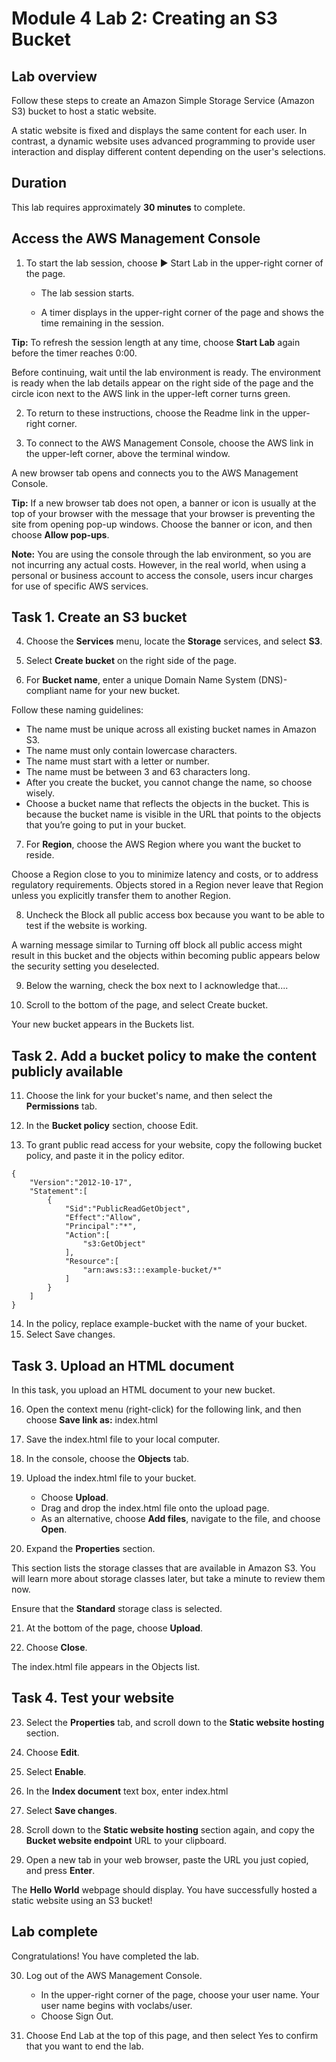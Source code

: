 # Module 4 Lab 2: Creating an S3 Bucket
## Lab overview
Follow these steps to create an Amazon Simple Storage Service (Amazon S3) bucket to host a static website.

A static website is fixed and displays the same content for each user. In contrast, a dynamic website uses advanced programming to provide user interaction and display different content depending on the user's selections.

## Duration
This lab requires approximately **30 minutes** to complete.

## Access the AWS Management Console
1. To start the lab session, choose :arrow_forward: Start Lab in the upper-right corner of the page.

    - The lab session starts.
    
    - A timer displays in the upper-right corner of the page and shows the time remaining in the session.

**Tip:** To refresh the session length at any time, choose **Start Lab** again before the timer reaches 0:00.

Before continuing, wait until the lab environment is ready. The environment is ready when the lab details appear on the right side of the page and the circle icon next to the AWS link in the upper-left corner turns green.

2. To return to these instructions, choose the  Readme link in the upper-right corner.

3. To connect to the AWS Management Console, choose the AWS link in the upper-left corner, above the terminal window.

A new browser tab opens and connects you to the AWS Management Console.

**Tip:** If a new browser tab does not open, a banner or icon is usually at the top of your browser with the message that your browser is preventing the site from opening pop-up windows. Choose the banner or icon, and then choose **Allow pop-ups**.

**Note:** You are using the console through the lab environment, so you are not incurring any actual costs. However, in the real world, when using a personal or business account to access the console, users incur charges for use of specific AWS services.

## Task 1. Create an S3 bucket
4. Choose the **Services** menu, locate the **Storage** services, and select **S3**.

5. Select **Create bucket** on the right side of the page.

6. For **Bucket name**, enter a unique Domain Name System (DNS)-compliant name for your new bucket.

Follow these naming guidelines:

- The name must be unique across all existing bucket names in Amazon S3.
- The name must only contain lowercase characters.
- The name must start with a letter or number.
- The name must be between 3 and 63 characters long.
- After you create the bucket, you cannot change the name, so choose wisely.
- Choose a bucket name that reflects the objects in the bucket. This is because the bucket name is visible in the URL that points to the objects that you’re going to put in your bucket.
7. For **Region**, choose the AWS Region where you want the bucket to reside.

Choose a Region close to you to minimize latency and costs, or to address regulatory requirements. Objects stored in a Region never leave that Region unless you explicitly transfer them to another Region.

8. Uncheck the Block all public access box because you want to be able to test if the website is working.

A warning message similar to Turning off block all public access might result in this bucket and the objects within becoming public appears below the security setting you deselected.

9. Below the warning, check the box next to I acknowledge that....

10. Scroll to the bottom of the page, and select Create bucket.

Your new bucket appears in the Buckets list.

## Task 2. Add a bucket policy to make the content publicly available
11. Choose the link for your bucket's name, and then select the **Permissions** tab.

12. In the **Bucket policy** section, choose Edit.

13. To grant public read access for your website, copy the following bucket policy, and paste it in the policy editor.
```text
{
    "Version":"2012-10-17",
    "Statement":[
        {
            "Sid":"PublicReadGetObject",
            "Effect":"Allow",
            "Principal":"*",
            "Action":[
                "s3:GetObject"
            ],
            "Resource":[
                "arn:aws:s3:::example-bucket/*"
            ]
        }
    ]
}
```

14. In the policy, replace example-bucket with the name of your bucket.
15. Select Save changes.
## Task 3. Upload an HTML document
In this task, you upload an HTML document to your new bucket.

16. Open the context menu (right-click) for the following link, and then choose **Save link as:** index.html

17. Save the index.html file to your local computer.

18. In the console, choose the **Objects** tab.

19. Upload the index.html file to your bucket.

    - Choose **Upload**.
    - Drag and drop the index.html file onto the upload page.
    - As an alternative, choose **Add files**, navigate to the file, and choose **Open**.
20. Expand the **Properties** section.

This section lists the storage classes that are available in Amazon S3. You will learn more about storage classes later, but take a minute to review them now.

Ensure that the **Standard** storage class is selected.

21. At the bottom of the page, choose **Upload**.

22. Choose **Close**.

The index.html file appears in the Objects list.

## Task 4. Test your website
23. Select the **Properties** tab, and scroll down to the **Static website hosting** section.

24. Choose **Edit**.

25. Select **Enable**.

26. In the **Index document** text box, enter index.html

27. Select **Save changes**.

28. Scroll down to the **Static website hosting** section again, and copy the **Bucket website endpoint** URL to your clipboard.

29. Open a new tab in your web browser, paste the URL you just copied, and press **Enter**.

The **Hello World** webpage should display. You have successfully hosted a static website using an S3 bucket!

## Lab complete
Congratulations! You have completed the lab.

30. Log out of the AWS Management Console.

    - In the upper-right corner of the page, choose your user name. Your user name begins with voclabs/user.
    - Choose Sign Out.
31. Choose End Lab at the top of this page, and then select Yes to confirm that you want to end the lab.
